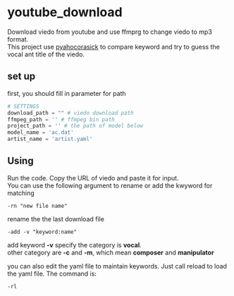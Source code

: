 # youtube_download

Download viedo from youtube and use ffmprg to change viedo to mp3 format.  
This project use [pyahocorasick](https://pyahocorasick.readthedocs.io/en/latest/) to compare keyword and try to guess the vocal ant title of the viedo.

## set up

first, you should fill in parameter for path
```python
# SETTINGS
download_path = "" # viedo download path
ffmpeg_path = '' # ffmpeg bin path
project_path = '' # the path of model below
model_name = 'ac.dat'
artist_name = 'artist.yaml'
```

## Using
Run the code. Copy the URL of viedo and paste it for input.  
You can use the following argument to rename or add the kwyword for matching

```
-rn "new file name"
```
rename the the last download file

```
-add -v "keyword:name"
```
add keyword **-v** specify the category is **vocal**.  
other category are **-c** and **-m**, which mean **composer** and **manipulator**

you can also edit the yaml file to maintain keywords. Just call reload to load the yaml file. The command is:
```
-rl
```